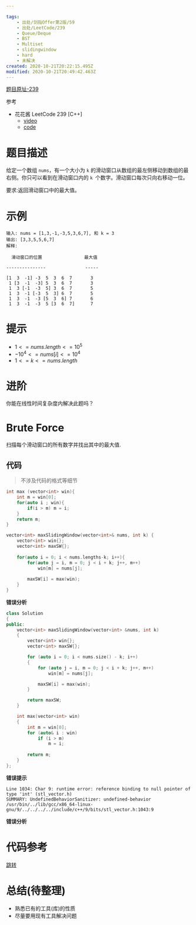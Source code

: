 ```yaml
---

tags:
    - 出处/剑指Offer第2版/59
    - 出处/LeetCode/239
    - Queue/Deque
	- BST
	- Multiset
	- slidingwindow
    - hard
    - 未解决
created: 2020-10-21T20:22:15.495Z
modified: 2020-10-21T20:49:42.463Z
---
```

[题目原址-239](https://leetcode-cn.com/problems/sliding-window-maximum/)

参考

- 花花酱 LeetCode 239 [C++]
  - [video](https://www.bilibili.com/video/BV1WW411C763)
  - [code](https://zxi.mytechroad.com/blog/heap/leetcode-239-sliding-window-maximum/)

# 题目描述

给定一个数组 `nums`，有一个大小为 `k` 的滑动窗口从数组的最左侧移动到数组的最右侧。你只可以看到在滑动窗口内的 `k `个数字。滑动窗口每次只向右移动一位。

要求:返回滑动窗口中的最大值。

# 示例

```
输入: nums = [1,3,-1,-3,5,3,6,7], 和 k = 3
输出: [3,3,5,5,6,7] 
解释: 

  滑动窗口的位置                最大值

---------------               -----

[1  3  -1] -3  5  3  6  7       3
 1 [3  -1  -3] 5  3  6  7       3
 1  3 [-1  -3  5] 3  6  7       5
 1  3  -1 [-3  5  3] 6  7       5
 1  3  -1  -3 [5  3  6] 7       6
 1  3  -1  -3  5 [3  6  7]      7
```

# 提示

- $1 <= nums.length <= 10^5$
- $-10^4 <= nums[i] <= 10^4$
- $1 <= k <= nums.length$

# 进阶

你能在线性时间复杂度内解决此题吗？


# Brute Force

扫描每个滑动窗口的所有数字并找出其中的最大值.

## 代码



> 不涉及代码的格式等细节

```C++
int max (vector<int> win){	
	int m = win[0];
	for(auto i ; win){
		if(i > m) m = i;
	}
	return m;
} 

vector<int> maxSlidingWindow(vector<int>& nums, int k) {
	vector<int> win{};
	vector<int> maxSW{};
	
	for(auto i = 0; i < nums.lengths-k; i++){
		for(auto j = i, m = 0; j < i + k; j++, m++)
			win[m] = nums[j];	
		
		maxSW[i] = max(win);
	}
}
```

**错误分析**

```c++
class Solution
{
public:
    vector<int> maxSlidingWindow(vector<int> &nums, int k)
    {
        vector<int> win{};
        vector<int> maxSW{};

        for (auto i = 0; i < nums.size() - k; i++)
        {
            for (auto j = i, m = 0; j < i + k; j++, m++)
                win[m] = nums[j];

            maxSW[i] = max(win);
        }

        return maxSW;
    }

    int max(vector<int> win)
    {
        int m = win[0];
        for (auto& i : win)
            if (i > m)
                m = i;
        
        return m;
    }
};
```

**错误提示**

```
Line 1034: Char 9: runtime error: reference binding to null pointer of type 'int' (stl_vector.h)
SUMMARY: UndefinedBehaviorSanitizer: undefined-behavior /usr/bin/../lib/gcc/x86_64-linux-gnu/9/../../../../include/c++/9/bits/stl_vector.h:1043:9
```

**错误分析**

# 代码参考

[跳转](Codes)

# 总结(待整理)

- 熟悉已有的工具(库)的性质
- 尽量要用现有工具解决问题

